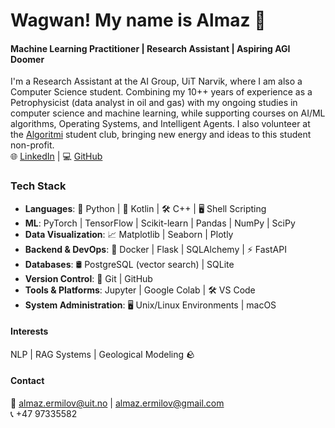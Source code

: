 # Wagwan! My name is Almaz 🫡

#### Machine Learning Practitioner | Research Assistant | Aspiring AGI Doomer 

I'm a Research Assistant at the AI Group, UiT Narvik, where I am also a Computer Science student. Combining my 10++ years of experience as a Petrophysicist (data analyst in oil and gas) with my ongoing studies in computer science and machine learning, while supporting courses on AI/ML algorithms, Operating Systems, and Intelligent Agents. I also volunteer at the [Algoritmi](https://www.linkedin.com/company/algoritminarvik/) student club, bringing new energy and ideas to this student non-profit. <br>
🌐 [LinkedIn](https://www.linkedin.com/in/almazermilov)  |  💻 [GitHub](https://github.com/AlmazErmilov)

### **Tech Stack**
- **Languages**: 🐍 Python | 📱 Kotlin | 🛠️ C++ | 🖥️ Shell Scripting  
- **ML**: PyTorch | TensorFlow | Scikit-learn | Pandas | NumPy | SciPy  
- **Data Visualization**: 📈 Matplotlib | Seaborn | Plotly  
- **Backend & DevOps**: 🐳 Docker | Flask | SQLAlchemy | ⚡ FastAPI  
- **Databases**: 🛢️ PostgreSQL (vector search) | SQLite  
- **Version Control**: 🔧 Git | GitHub  
- **Tools & Platforms**: Jupyter | Google Colab | 🛠️ VS Code  
- **System Administration**: 🖥️ Unix/Linux Environments | macOS   

#### Interests  
NLP | RAG Systems | Geological Modeling 🪨  

#### Contact
📧 almaz.ermilov@uit.no | almaz.ermilov@gmail.com <br>
📞 +47 97335582
<!--
**AlmazErmilov/AlmazErmilov** is a ✨ _special_ ✨ repository because its `README.md` (this file) appears on your GitHub profile.

Here are some ideas to get you started:

- 🔭 I’m currently working on ...
- 🌱 I’m currently learning ...
- 👯 I’m looking to collaborate on ...
- 🤔 I’m looking for help with ...
- 💬 Ask me about ...
- 📫 How to reach me: ...
- 😄 Pronouns: ...
- ⚡ Fun fact: ...
-->
